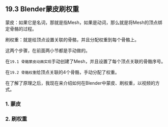 ## 19.3 Blender蒙皮刷权重

蒙皮：如果它是名词，那就是指Mesh，如果是动词，那么就是将Mesh的顶点绑定骨骼的过程。

刷权重：就是给顶点设置关联的骨骼，并且分配权重到每个骨骼上。

这两个步骤，在前面两小节都是手动做的。

在`19.1 骨骼蒙皮动画实现`手动创建了Mesh，并且设置了每个顶点关联的骨骼序号。

在`19.2 骨骼权重`给顶点关联的4个骨骼，手动分配了权重。

在了解了原理之后，我现在来介绍如何在Blender中蒙皮、刷权重，以视频的方式。

### 1. 蒙皮




### 2. 刷权重